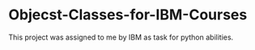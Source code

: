 # Objecst-Classes-for-IBM-Courses
This project was assigned to me by IBM as task for python abilities.
